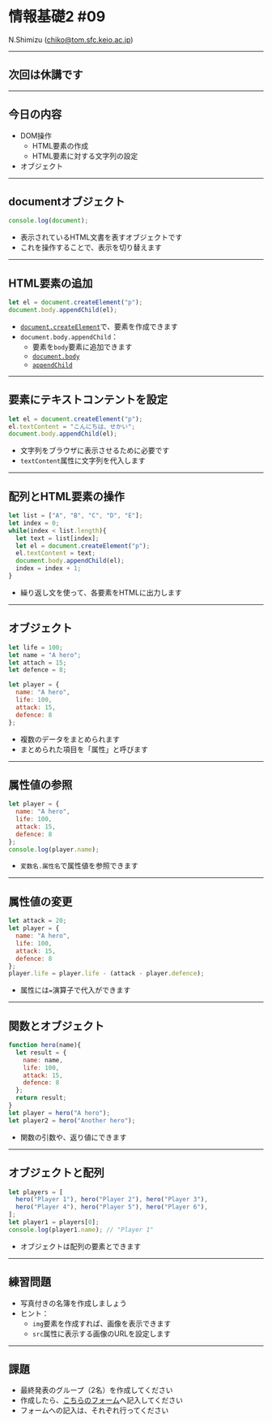 # 情報基礎2 #09

N.Shimizu (chiko@tom.sfc.keio.ac.jp)

---

## 次回は休講です

---

## 今日の内容

* DOM操作
  * HTML要素の作成
  * HTML要素に対する文字列の設定
* オブジェクト

---

## documentオブジェクト

~~~javascript
console.log(document);
~~~

* 表示されているHTML文書を表すオブジェクトです
* これを操作することで、表示を切り替えます

---

## HTML要素の追加

~~~javascript
let el = document.createElement("p");
document.body.appendChild(el);
~~~

* [`document.createElement`](https://developer.mozilla.org/ja/docs/Web/API/Document/createElement)で、要素を作成できます
* `document.body.appendChild`：
  * 要素を`body`要素に追加できます
  * [`document.body`](https://developer.mozilla.org/ja/docs/Web/API/Document/body)
  * [`appendChild`](https://developer.mozilla.org/ja/docs/Web/API/Node/appendChild)

---

## 要素にテキストコンテントを設定

~~~javascript
let el = document.createElement("p");
el.textContent = "こんにちは、せかい";
document.body.appendChild(el);
~~~

* 文字列をブラウザに表示させるために必要です
* `textContent`属性に文字列を代入します

---

## 配列とHTML要素の操作

~~~javascript
let list = ["A", "B", "C", "D", "E"];
let index = 0;
while(index < list.length){
  let text = list[index];
  let el = document.createElement("p");
  el.textContent = text;
  document.body.appendChild(el);
  index = index + 1;
}
~~~

* 繰り返し文を使って、各要素をHTMLに出力します

---

## オブジェクト

~~~javascript
let life = 100;
let name = "A hero";
let attach = 15;
let defence = 8;

let player = {
  name: "A hero",
  life: 100,
  attack: 15,
  defence: 8
};
~~~

* 複数のデータをまとめられます
* まとめられた項目を「属性」と呼びます

---

## 属性値の参照

~~~javascript
let player = {
  name: "A hero",
  life: 100,
  attack: 15,
  defence: 8
};
console.log(player.name);
~~~

* `変数名.属性名`で属性値を参照できます

---

## 属性値の変更

~~~javascript
let attack = 20;
let player = {
  name: "A hero",
  life: 100,
  attack: 15,
  defence: 8
};
player.life = player.life - (attack - player.defence);
~~~

* 属性には`=`演算子で代入ができます

---

## 関数とオブジェクト

~~~javascript
function hero(name){
  let result = {
    name: name,
    life: 100,
    attack: 15,
    defence: 8
  };
  return result;
}
let player = hero("A hero");
let player2 = hero("Another hero");
~~~

* 関数の引数や、返り値にできます

---

## オブジェクトと配列

~~~javascript
let players = [
  hero("Player 1"), hero("Player 2"), hero("Player 3"), 
  hero("Player 4"), hero("Player 5"), hero("Player 6"), 
];
let player1 = players[0];
console.log(player1.name); // "Player 1"
~~~

* オブジェクトは配列の要素とできます

---

## 練習問題

* 写真付きの名簿を作成しましょう
* ヒント：
  * `img`要素を作成すれば、画像を表示できます
  * `src`属性に表示する画像のURLを設定します

--- 

## 課題

* 最終発表のグループ（2名）を作成してください
* 作成したら、[こちらのフォーム](https://docs.google.com/forms/d/e/1FAIpQLScTpnA0Z3emL0--sGCC8AuyFbkg0z_OzFuMRGwoSStoPzd7cw/viewform?usp=sf_link)へ記入してください
* フォームへの記入は、それぞれ行ってください